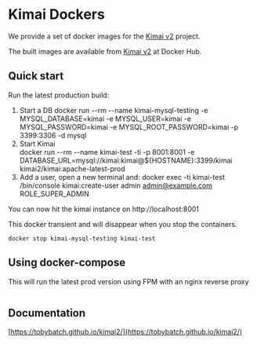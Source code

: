 # Kimai Dockers

We provide a set of docker images for the [Kimai v2](https://github.com/kevinpapst/kimai2) project.

The built images are available from [Kimai v2](https://hub.docker.com/repository/docker/kimai/kimai2) at Docker Hub.

## Quick start

Run the latest production build:

 1. Start a DB
        docker run --rm --name kimai-mysql-testing -e MYSQL_DATABASE=kimai -e MYSQL_USER=kimai -e MYSQL_PASSWORD=kimai -e MYSQL_ROOT_PASSWORD=kimai -p 3399:3306 -d mysql
 1. Start Kimai   
        docker run --rm --name kimai-test -ti -p 8001:8001 -e DATABASE_URL=mysql://kimai:kimai@${HOSTNAME}:3399/kimai kimai2/kimai:apache-latest-prod
 1. Add a user, open a new terminal and:
        docker exec -ti kimai-test /bin/console kimai:create-user admin admin@example.com ROLE_SUPER_ADMIN
    
You can now hit the kimai instance on http://localhost:8001

This docker transient and will disappear when you stop the containers.

    docker stop kimai-mysql-testing kimai-test

## Using docker-compose

This will run the latest prod version using FPM with an nginx reverse proxy

```docker-compose
```

## Documentation

[https://tobybatch.github.io/kimai2/](https://tobybatch.github.io/kimai2/)
